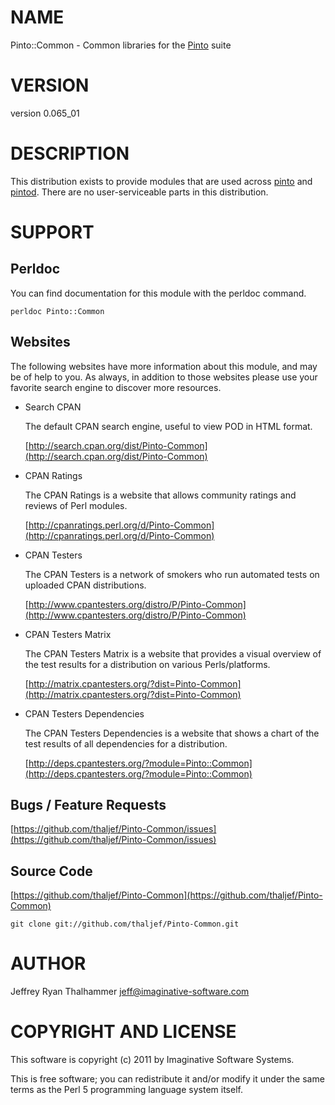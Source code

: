 # NAME

Pinto::Common - Common libraries for the [Pinto](http://search.cpan.org/perldoc?Pinto) suite

# VERSION

version 0.065\_01

# DESCRIPTION

This distribution exists to provide modules that are used across
[pinto](http://search.cpan.org/perldoc?pinto) and [pintod](http://search.cpan.org/perldoc?pintod).  There are no user-serviceable parts in
this distribution.

# SUPPORT

## Perldoc

You can find documentation for this module with the perldoc command.

    perldoc Pinto::Common

## Websites

The following websites have more information about this module, and may be of help to you. As always,
in addition to those websites please use your favorite search engine to discover more resources.

- Search CPAN

    The default CPAN search engine, useful to view POD in HTML format.

    [http://search.cpan.org/dist/Pinto-Common](http://search.cpan.org/dist/Pinto-Common)

- CPAN Ratings

    The CPAN Ratings is a website that allows community ratings and reviews of Perl modules.

    [http://cpanratings.perl.org/d/Pinto-Common](http://cpanratings.perl.org/d/Pinto-Common)

- CPAN Testers

    The CPAN Testers is a network of smokers who run automated tests on uploaded CPAN distributions.

    [http://www.cpantesters.org/distro/P/Pinto-Common](http://www.cpantesters.org/distro/P/Pinto-Common)

- CPAN Testers Matrix

    The CPAN Testers Matrix is a website that provides a visual overview of the test results for a distribution on various Perls/platforms.

    [http://matrix.cpantesters.org/?dist=Pinto-Common](http://matrix.cpantesters.org/?dist=Pinto-Common)

- CPAN Testers Dependencies

    The CPAN Testers Dependencies is a website that shows a chart of the test results of all dependencies for a distribution.

    [http://deps.cpantesters.org/?module=Pinto::Common](http://deps.cpantesters.org/?module=Pinto::Common)

## Bugs / Feature Requests

[https://github.com/thaljef/Pinto-Common/issues](https://github.com/thaljef/Pinto-Common/issues)

## Source Code



[https://github.com/thaljef/Pinto-Common](https://github.com/thaljef/Pinto-Common)

    git clone git://github.com/thaljef/Pinto-Common.git

# AUTHOR

Jeffrey Ryan Thalhammer <jeff@imaginative-software.com>

# COPYRIGHT AND LICENSE

This software is copyright (c) 2011 by Imaginative Software Systems.

This is free software; you can redistribute it and/or modify it under
the same terms as the Perl 5 programming language system itself.
